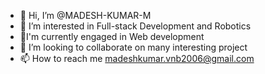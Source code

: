- 👋 Hi, I’m @MADESH-KUMAR-M
- 👀 I’m interested in Full-stack Development and Robotics
- 🌱I'm currently engaged in Web development
- 💞️ I’m looking to collaborate on many interesting project
- 📫 How to reach me madeshkumar.vnb2006@gmail.com

<!---
MADESH-KUMAR-M/MADESH-KUMAR-M is a ✨ special ✨ repository because its `README.md` (this file) appears on your GitHub profile.
You can click the Preview link to take a look at your changes.
--->

